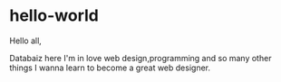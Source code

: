 # hello-world
Hello all,

  Databaiz here
  I'm in love web design,programming and so many other things
  I wanna learn to become a great web designer.
